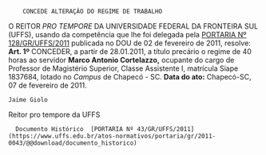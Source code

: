        CONCEDE ALTERAÇÃO DO REGIME DE TRABALHO  

 O REITOR *PRO TEMPORE*  DA UNIVERSIDADE FEDERAL DA FRONTEIRA SUL (UFFS), usando da competência que lhe foi delegada pela [PORTARIA Nº 128/GR/UFFS/2011](https://www.uffs.edu.br/atos-normativos/portaria/gr/2011-0128) publicada no DOU de 02 de fevereiro de 2011, resolve:   **Art. 1º**  CONCEDER, a partir de 28.01.2011, a título precário o regime de 40 horas ao servidor **Marco Antonio Cortelazzo,** ocupante do cargo de Professor de Magistério Superior, Classe Assistente I, matrícula Siape 1837684, lotado no *Campus*  de Chapecó - SC.        **Data do ato:** Chapecó-SC, 07 de fevereiro de 2011.   
 

    Jaime Giolo    
 Reitor pro tempore da UFFS 

      Documento Histórico  [PORTARIA Nº 43/GR/UFFS/2011](https://www.uffs.edu.br/atos-normativos/portaria/gr/2011-0043/@@download/documento_historico)     
      